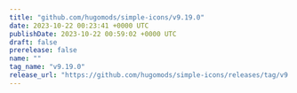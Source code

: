```yaml
---
title: "github.com/hugomods/simple-icons/v9.19.0"
date: 2023-10-22 00:23:41 +0000 UTC
publishDate: 2023-10-22 00:59:02 +0000 UTC
draft: false
prerelease: false
name: ""
tag_name: "v9.19.0"
release_url: "https://github.com/hugomods/simple-icons/releases/tag/v9.19.0"
---
```



